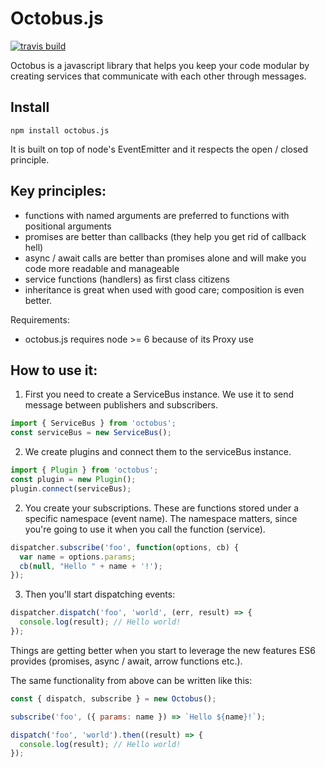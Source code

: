 # Octobus.js

[![travis build](https://img.shields.io/travis/viczam/octobus.svg)](https://travis-ci.org/viczam/octobus)


Octobus is a javascript library that helps you keep your code modular by creating services that communicate with each other through messages.

## Install

```
npm install octobus.js
```

It is built on top of node's EventEmitter and it respects the open / closed principle.

## Key principles:
- functions with named arguments are preferred to functions with positional arguments
- promises are better than callbacks (they help you get rid of callback hell)
- async / await calls are better than promises alone and will make you code more readable and manageable
- service functions (handlers) as first class citizens
- inheritance is great when used with good care; composition is even better.

Requirements:
- octobus.js requires node >= 6 because of its Proxy use

## How to use it:

1) First you need to create a ServiceBus instance. We use it to send message between publishers and subscribers.

```js
import { ServiceBus } from 'octobus';
const serviceBus = new ServiceBus();
```

2) We create plugins and connect them to the serviceBus instance.

```js
import { Plugin } from 'octobus';
const plugin = new Plugin();
plugin.connect(serviceBus);
```

2) You create your subscriptions. These are functions stored under a specific namespace (event name).
The namespace matters, since you're going to use it when you call the function (service).

```js
dispatcher.subscribe('foo', function(options, cb) {
  var name = options.params;
  cb(null, "Hello " + name + '!');
});
```

3) Then you'll start dispatching events:

```js
dispatcher.dispatch('foo', 'world', (err, result) => {
  console.log(result); // Hello world!
});
```

Things are getting better when you start to leverage the new features ES6 provides (promises, async / await, arrow functions etc.).

The same functionality from above can be written like this:

```javascript
const { dispatch, subscribe } = new Octobus();

subscribe('foo', ({ params: name }) => `Hello ${name}!`);

dispatch('foo', 'world').then((result) => {
  console.log(result); // Hello world!
});
```
